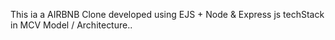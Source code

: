 This ia a AIRBNB Clone developed using EJS + Node & Express js techStack in MCV Model / Architecture..
